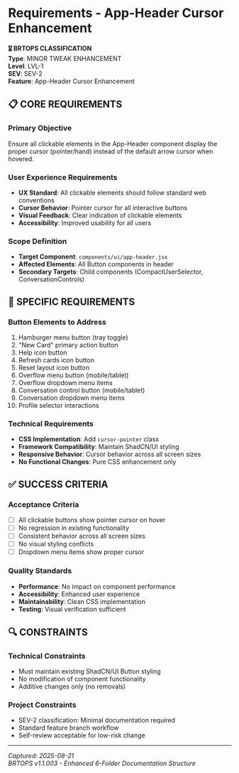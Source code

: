 # Requirements - App-Header Cursor Enhancement

**🎖️ BRTOPS CLASSIFICATION**  
**Type**: MINOR TWEAK ENHANCEMENT  
**Level**: LVL-1  
**SEV**: SEV-2  
**Feature**: App-Header Cursor Enhancement  

## 📋 CORE REQUIREMENTS

### Primary Objective
Ensure all clickable elements in the App-Header component display the proper cursor (pointer/hand) instead of the default arrow cursor when hovered.

### User Experience Requirements
- **UX Standard**: All clickable elements should follow standard web conventions
- **Cursor Behavior**: Pointer cursor for all interactive buttons
- **Visual Feedback**: Clear indication of clickable elements
- **Accessibility**: Improved usability for all users

### Scope Definition
- **Target Component**: `components/ui/app-header.jsx`
- **Affected Elements**: All Button components in header
- **Secondary Targets**: Child components (CompactUserSelector, ConversationControls)

## 🎯 SPECIFIC REQUIREMENTS

### Button Elements to Address
1. Hamburger menu button (tray toggle)
2. "New Card" primary action button
3. Help icon button 
4. Refresh cards icon button
5. Reset layout icon button
6. Overflow menu button (mobile/tablet)
7. Overflow dropdown menu items
8. Conversation control button (mobile/tablet)
9. Conversation dropdown menu items
10. Profile selector interactions

### Technical Requirements
- **CSS Implementation**: Add `cursor-pointer` class
- **Framework Compatibility**: Maintain ShadCN/UI styling
- **Responsive Behavior**: Cursor behavior across all screen sizes
- **No Functional Changes**: Pure CSS enhancement only

## ✅ SUCCESS CRITERIA

### Acceptance Criteria
- [ ] All clickable buttons show pointer cursor on hover
- [ ] No regression in existing functionality
- [ ] Consistent behavior across all screen sizes
- [ ] No visual styling conflicts
- [ ] Dropdown menu items show proper cursor

### Quality Standards
- **Performance**: No impact on component performance
- **Accessibility**: Enhanced user experience
- **Maintainability**: Clean CSS implementation
- **Testing**: Visual verification sufficient

## 🔍 CONSTRAINTS

### Technical Constraints
- Must maintain existing ShadCN/UI Button styling
- No modification of component functionality
- Additive changes only (no removals)

### Project Constraints
- SEV-2 classification: Minimal documentation required
- Standard feature branch workflow
- Self-review acceptable for low-risk change

---
*Captured: 2025-08-21*  
*BRTOPS v1.1.003 - Enhanced 6-Folder Documentation Structure*